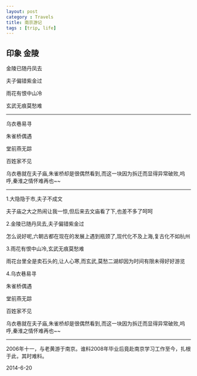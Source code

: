 ```yaml
---
layout: post
category : Travels
title: 南京游记
tags : [trip, life]
---
```


## 印象 金陵 ##

金陵已随丹凤去

夫子偏错紫金过

雨花有恨中山冷

玄武无痕莫愁难

---

乌衣巷易寻

朱雀桥偶遇

堂前燕无踪

百姓家不见


乌衣巷就在夫子庙,朱雀桥却是很偶然看到,而这一块因为拆迁而显得异常破败,呜呼,秦淮之情怀难再也~~

---

1.大隐隐于市,夫子不成文

夫子庙之大之热闹让我一惊,但后来去文庙看了下,也差不多了呵呵

2.金陵已随丹凤去,夫子偏错紫金过 

怎么说好呢,六朝古都在现在的发展上遇到瓶颈了,现代化不及上海,复古化不如杭州

3.雨花有恨中山冷,玄武无痕莫愁难 

雨花台里全是卖石头的,让人心寒,而玄武,莫愁二湖却因为时间有限未得好好游览

4.乌衣巷易寻

朱雀桥偶遇

堂前燕无踪

百姓家不见

乌衣巷就在夫子庙,朱雀桥却是很偶然看到,而这一块因为拆迁而显得异常破败,呜呼,秦淮之情怀难再也~~

---

2006年十一，与老黄游于南京。谁料2008年毕业后竟赴南京学习工作至今，扎根于此，其时难料。

2014-6-20